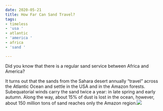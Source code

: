 ```yaml
---
date: 2020-05-21
title: How Far Can Sand Travel?
tags:
- timeless
- 'usa '
- atlantic
- 'america '
- africa
- 'sand '

---
```

Did you know that there is a regular sand service between Africa and America?  
  
It turns out that the sands from the Sahara desert annually “travel” across the Atlantic Ocean and settle in the USA and in the Amazon forests. Subequatorial winds carry the sand twice a year: in late spring and early autumn. Along the way, about 15% of dust is lost in the ocean, however, about 150 million tons of sand reaches only the Amazon region.![](/images/sand_n.png)